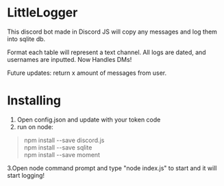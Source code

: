 # LittleLogger
This discord bot made in Discord JS will copy any messages and log them into sqlite db.

Format
each table will represent a text channel. All logs are dated, and usernames are inputted. Now Handles DMs!

Future updates: return x amount of messages from user.

# Installing

1. Open config.json and update with your token code  
2. run on node:   
>npm install --save discord.js  
>npm install --save sqlite  
>npm install --save moment

3.Open node command prompt and type "node index.js" to start and it will start logging!
